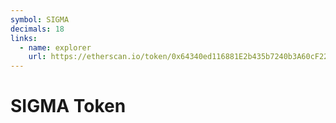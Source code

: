 ```yaml
---
symbol: SIGMA
decimals: 18
links:
  - name: explorer
    url: https://etherscan.io/token/0x64340ed116881E2b435b7240b3A60cF224630E01
---
```


# SIGMA Token
